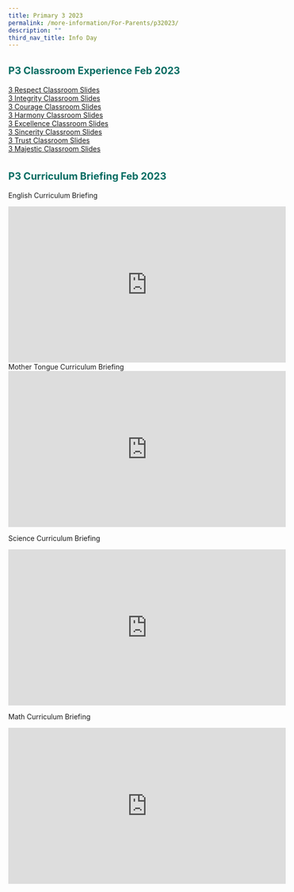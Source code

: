 ```yaml
---
title: Primary 3 2023
permalink: /more-information/For-Parents/p32023/
description: ""
third_nav_title: Info Day
---
```



<b style="color:#016C62; font-size:20px; line-height: 3;">P3 Classroom Experience Feb 2023</b><br>
[3 Respect Classroom Slides](/files/3%20Respect%20FT%20Slides.pdf)<br>
[3 Integrity Classroom Slides](/files/3%20Integrity%20FT%20Slides.pdf)<br>
[3 Courage Classroom Slides](/files/3%20Courage%20FT%20Slides%20V2.pdf)<br>
[3 Harmony Classroom Slides](/files/3%20Harmony%20FT%20Slides.pdf)<br>
[3 Excellence Classroom Slides](/files/3%20Excellence%20FT%20Slides.pdf)<br>
[3 Sincerity Classroom Slides](/files/3%20Sincerity%20FT%20Slides.pdf)<br>
[3 Trust Classroom Slides](/files/3%20Trust%20FT%20Slides.pdf)<br>
[3 Majestic Classroom Slides](/files/3%20Majestic%20FT%20Slides.pdf) <br>
<br>
<b style="color:#016C62; font-size:20px; line-height: 3;">P3 Curriculum Briefing Feb 2023</b><br>
English Curriculum Briefing <br>
<iframe width="560" height="315" src="https://www.youtube.com/embed/LKTp3C1-SsY" title="YouTube video player" frameborder="0" allow="accelerometer; autoplay; clipboard-write; encrypted-media; gyroscope; picture-in-picture; web-share" allowfullscreen></iframe>
Mother Tongue Curriculum Briefing <br>
<iframe width="560" height="315" src="https://www.youtube.com/embed/CacjRMxucdQ" title="YouTube video player" frameborder="0" allow="accelerometer; autoplay; clipboard-write; encrypted-media; gyroscope; picture-in-picture; web-share" allowfullscreen></iframe>

Science Curriculum Briefing <br>
<iframe width="560" height="315" src="https://www.youtube.com/embed/pvQBV2WjOf0" title="YouTube video player" frameborder="0" allow="accelerometer; autoplay; clipboard-write; encrypted-media; gyroscope; picture-in-picture; web-share" allowfullscreen></iframe> 

Math Curriculum Briefing <br>
<iframe width="560" height="315" src="https://www.youtube.com/embed/G_l4OQ5tUAs" title="YouTube video player" frameborder="0" allow="accelerometer; autoplay; clipboard-write; encrypted-media; gyroscope; picture-in-picture; web-share" allowfullscreen></iframe>